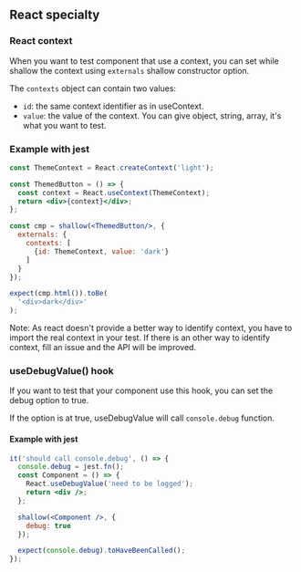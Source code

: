 ## React specialty

### React context

When you want to test component that use a context, you can set while shallow the context using `externals` shallow constructor option.

The `contexts` object can contain two values:
 - `id`: the same context identifier as in useContext.
 - `value`: the value of the context. You can give object, string, array, it's what you want to test.

### Example with jest

```jsx
const ThemeContext = React.createContext('light');

const ThemedButton = () => {
  const context = React.useContext(ThemeContext);
  return <div>{context}</div>;
};

const cmp = shallow(<ThemedButton/>, {
  externals: {
    contexts: [
      {id: ThemeContext, value: 'dark'}
    ]
  }
});

expect(cmp.html()).toBe(
  '<div>dark</div>'
);
```

Note: As react doesn't provide a better way to identify context, you have to import the real context in your test. If there is an other way to identify context, fill an issue and the API will be improved.

### useDebugValue() hook

If you want to test that your component use this hook, you can set the debug option to true.

If the option is at true, useDebugValue will call `console.debug` function.

#### Example with jest

```jsx
it('should call console.debug', () => {
  console.debug = jest.fn();
  const Component = () => {
    React.useDebugValue('need to be logged');
    return <div />;
  };

  shallow(<Component />, {
    debug: true
  });

  expect(console.debug).toHaveBeenCalled();
});
```
